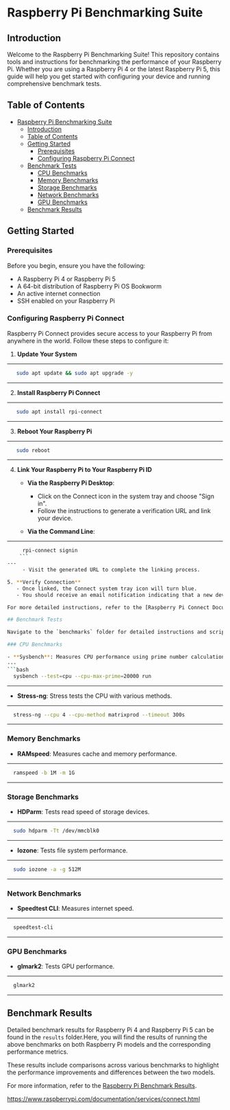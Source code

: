 
# Raspberry Pi Benchmarking Suite

## Introduction

Welcome to the Raspberry Pi Benchmarking Suite! This repository contains tools and instructions for benchmarking the performance of your Raspberry Pi. Whether you are using a Raspberry Pi 4 or the latest Raspberry Pi 5, this guide will help you get started with configuring your device and running comprehensive benchmark tests.

## Table of Contents

- [Raspberry Pi Benchmarking Suite](#raspberry-pi-benchmarking-suite)
  - [Introduction](#introduction)
  - [Table of Contents](#table-of-contents)
  - [Getting Started](#getting-started)
    - [Prerequisites](#prerequisites)
    - [Configuring Raspberry Pi Connect](#configuring-raspberry-pi-connect)
  - [Benchmark Tests](#benchmark-tests)
    - [CPU Benchmarks](#cpu-benchmarks)
    - [Memory Benchmarks](#memory-benchmarks)
    - [Storage Benchmarks](#storage-benchmarks)
    - [Network Benchmarks](#network-benchmarks)
    - [GPU Benchmarks](#gpu-benchmarks)
  - [Benchmark Results](#benchmark-results)

## Getting Started

### Prerequisites

Before you begin, ensure you have the following:

- A Raspberry Pi 4 or Raspberry Pi 5
- A 64-bit distribution of Raspberry Pi OS Bookworm
- An active internet connection
- SSH enabled on your Raspberry Pi

### Configuring Raspberry Pi Connect

Raspberry Pi Connect provides secure access to your Raspberry Pi from anywhere in the world. Follow these steps to configure it:

1. **Update Your System**
---
```bash
   sudo apt update && sudo apt upgrade -y
```
---

2. **Install Raspberry Pi Connect**
---
```bash
   sudo apt install rpi-connect
```
---

3. **Reboot Your Raspberry Pi**
---
```bash
   sudo reboot
```
---

4. **Link Your Raspberry Pi to Your Raspberry Pi ID**

   - **Via the Raspberry Pi Desktop**:
     - Click on the Connect icon in the system tray and choose "Sign in".
     - Follow the instructions to generate a verification URL and link your device.

   - **Via the Command Line**:
---    
```bash
     rpi-connect signin
    ```
---
     - Visit the generated URL to complete the linking process.

5. **Verify Connection**
   - Once linked, the Connect system tray icon will turn blue.
   - You should receive an email notification indicating that a new device has signed into Connect.

For more detailed instructions, refer to the [Raspberry Pi Connect Documentation](https://www.raspberrypi.com/documentation/services/connect.html)[1].

## Benchmark Tests

Navigate to the `benchmarks` folder for detailed instructions and scripts for running the following benchmarks:

### CPU Benchmarks

- **Sysbench**: Measures CPU performance using prime number calculations.
---
```bash
  sysbench --test=cpu --cpu-max-prime=20000 run
```
---

- **Stress-ng**: Stress tests the CPU with various methods.
---
```bash
  stress-ng --cpu 4 --cpu-method matrixprod --timeout 300s
```
---

### Memory Benchmarks

- **RAMspeed**: Measures cache and memory performance.
---
```bash
  ramspeed -b 1M -m 1G
```
---

### Storage Benchmarks

- **HDParm**: Tests read speed of storage devices.
---
```bash
  sudo hdparm -Tt /dev/mmcblk0
```
---

- **Iozone**: Tests file system performance.
---
```bash
  sudo iozone -a -g 512M
```
---

### Network Benchmarks

- **Speedtest CLI**: Measures internet speed.
---
```bash
  speedtest-cli
```
---

### GPU Benchmarks

- **glmark2**: Tests GPU performance.
---
```bash
  glmark2
```
---

## Benchmark Results

Detailed benchmark results for Raspberry Pi 4 and Raspberry Pi 5 can be found in the `results` folder.Here, you will find the results of running the above benchmarks on both Raspberry Pi models and the corresponding performance metrics. 

 These results include comparisons across various benchmarks to highlight the performance improvements and differences between the two models.

For more information, refer to the [Raspberry Pi Benchmark Results](./results/README.md).

https://www.raspberrypi.com/documentation/services/connect.html


